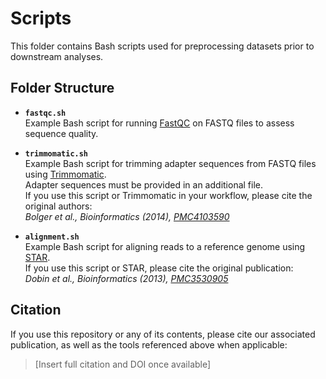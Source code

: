 # Scripts

This folder contains Bash scripts used for preprocessing datasets prior to downstream analyses.

## Folder Structure

- **`fastqc.sh`**  
  Example Bash script for running [FastQC](https://www.bioinformatics.babraham.ac.uk/projects/fastqc/) on FASTQ files to assess sequence quality.

- **`trimmomatic.sh`**  
  Example Bash script for trimming adapter sequences from FASTQ files using [Trimmomatic](http://www.usadellab.org/cms/?page=trimmomatic).  
  Adapter sequences must be provided in an additional file.  
  If you use this script or Trimmomatic in your workflow, please cite the original authors:  
  *Bolger et al., Bioinformatics (2014), [PMC4103590](https://www.ncbi.nlm.nih.gov/pmc/articles/PMC4103590/)*

- **`alignment.sh`**  
  Example Bash script for aligning reads to a reference genome using [STAR](https://github.com/alexdobin/STAR).  
  If you use this script or STAR, please cite the original publication:  
  *Dobin et al., Bioinformatics (2013), [PMC3530905](https://www.ncbi.nlm.nih.gov/pmc/articles/PMC3530905/)*

## Citation

If you use this repository or any of its contents, please cite our associated publication, as well as the tools referenced above when applicable:

> [Insert full citation and DOI once available]
